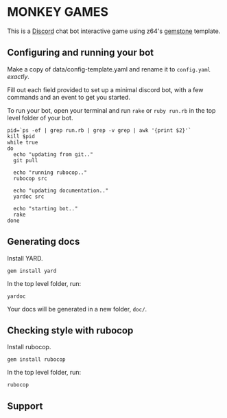 # MONKEY GAMES

This is a [Discord](https://discordapp.com/) chat bot interactive game using z64's [gemstone](https://github.com/z64/gemstone) template.

## Configuring and running your bot

Make a copy of data/config-template.yaml and rename it to `config.yaml` *exactly*.

Fill out each field provided to set up a minimal discord bot, with a few commands and an event to get you started.

To run your bot, open your terminal and run `rake` or `ruby run.rb` in the top level folder of your bot. 

```Example Run Script
pid=`ps -ef | grep run.rb | grep -v grep | awk '{print $2}'`
kill $pid
while true
do
  echo "updating from git.."
  git pull

  echo "running rubocop.."
  rubocop src

  echo "updating documentation.."
  yardoc src

  echo "starting bot.."
  rake
done
```

## Generating docs

Install YARD.

`gem install yard`

In the top level folder, run:

`yardoc`

Your docs will be generated in a new folder, `doc/`.

## Checking style with rubocop

Install rubocop.

`gem install rubocop`

In the top level folder, run:

`rubocop`

## Support
